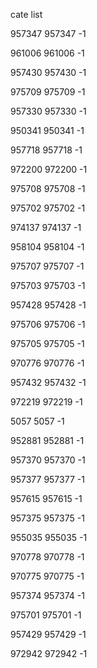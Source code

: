 cate list

957347 957347 -1

961006 961006 -1

957430 957430 -1

975709 975709 -1

957330 957330 -1

950341 950341 -1

957718 957718 -1

972200 972200 -1

975708 975708 -1

975702 975702 -1

974137 974137 -1

958104 958104 -1

975707 975707 -1

975703 975703 -1

957428 957428 -1

975706 975706 -1

975705 975705 -1

970776 970776 -1

957432 957432 -1

972219 972219 -1

5057 5057 -1

952881 952881 -1

957370 957370 -1

957377 957377 -1

957615 957615 -1

957375 957375 -1

955035 955035 -1

970778 970778 -1

970775 970775 -1

957374 957374 -1

975701 975701 -1

957429 957429 -1

972942 972942 -1

